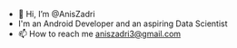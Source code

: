 - 👋 Hi, I’m @AnisZadri
- I'm an Android Developer and an aspiring Data Scientist
- 📫 How to reach me aniszadri3@gmail.com

<!---
AnisZadri/AnisZadri is a ✨ special ✨ repository because its `README.md` (this file) appears on your GitHub profile.
You can click the Preview link to take a look at your changes.
--->
